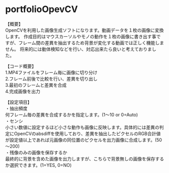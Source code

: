 # portfolioOpevCV
【概要】  
OpenCVを利用した画像生成ソフトになります。動画データを１枚の画像に変換します。
作成目的はマウスカーソルやモノの動作を１枚の画像に書き出す事ですが、フレーム間の差異を抽出するため背景が変化する動画では正しく機能しません。
将来的には動体検知などを行い、対応出来たら良いと考えておりました。

【コード概要】  
  1.MP4ファイルをフレーム毎に画像に切り分け  
  2.フレーム前後で比較を行い、差異を切り出し  
  3.最初のフレームと差異を合成  
  4.完成画像を出力  

【設定項目】  
・抽出頻度  
何フレーム毎の差異を合成するかを指定します。(1～10 or 0=Auto)    
・センシ  
小さい数値に設定するほど小さな動作も画像に反映します。具体的には差異の判定にOpenCVのabsdiffを使用しており、差異を抽出したピクセルのRGB合計値が設定値以上であれば元画像の同位置のピクセルを出力画像に合成します。(50～200)    
・残像のみの画像を保存するか  
最終的に背景を含めた画像を出力しますが、こちらで背景無しの画像を保存するか選択できます。(1=YES, 0=NO)  
